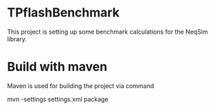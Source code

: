 # TPflashBenchmark
This project is setting up some benchmark calculations for the NeqSim library.

# Build with maven
Maven is used for building the project via command

mvn -settings settings.xml package

